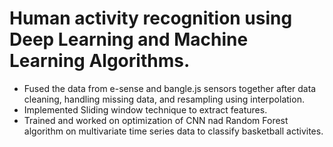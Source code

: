 # Human activity recognition using Deep Learning and Machine Learning Algorithms.

* Fused the data from e-sense and bangle.js sensors together after data cleaning, handling missing data, and resampling using interpolation.
* Implemented Sliding window technique to extract features.
* Trained and worked on optimization of CNN nad Random Forest algorithm on multivariate time series data to classify basketball activites.


